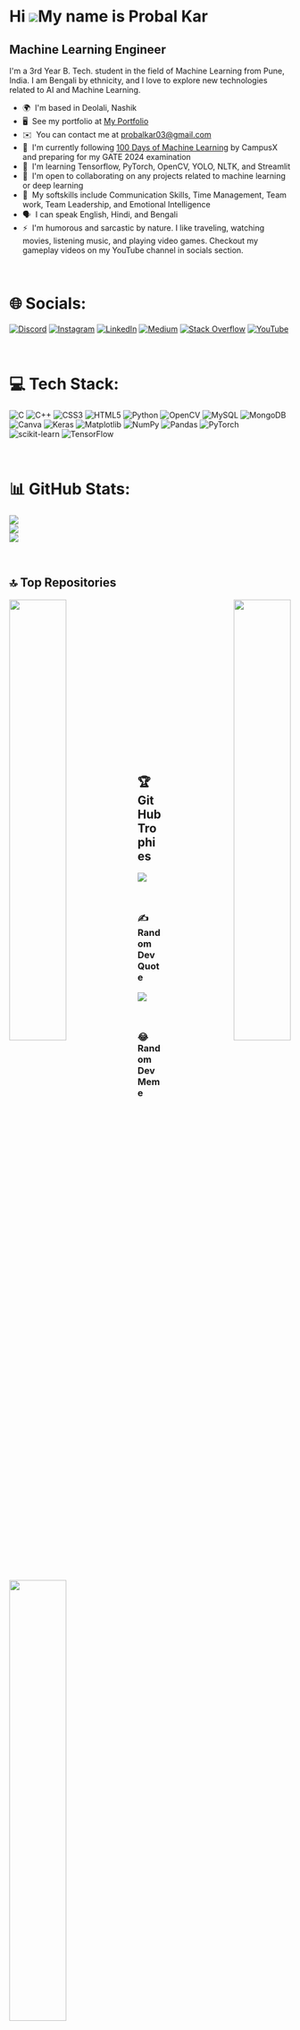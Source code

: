 Hi ![](https://user-images.githubusercontent.com/18350557/176309783-0785949b-9127-417c-8b55-ab5a4333674e.gif)My name is Probal Kar
==================================================================================================================================

Machine Learning Engineer
-------------------------

I'm a 3rd Year B. Tech. student in the field of Machine Learning from Pune, India. I am Bengali by ethnicity, and I love to explore new technologies related to AI and Machine Learning.

* 🌍  I'm based in Deolali, Nashik
* 🖥️  See my portfolio at [My Portfolio](http://probalkar.github.io/My-Portfolio/)
* ✉️  You can contact me at [probalkar03@gmail.com](mailto:probalkar03@gmail.com)
* 🚀  I'm currently following [100 Days of Machine Learning](https://github.com/probalkar/100-Days-of-Machine-Learning.git) by CampusX and preparing for my GATE 2024 examination
* 🧠  I'm learning Tensorflow, PyTorch, OpenCV, YOLO, NLTK, and Streamlit
* 🤝  I'm open to collaborating on any projects related to machine learning or deep learning
* 👔 &nbsp;My softskills include Communication Skills, Time Management, Team work, Team Leadership, and Emotional Intelligence
* 🗣️ &nbsp;I can speak English, Hindi, and Bengali
* ⚡  I'm humorous and sarcastic by nature. I like traveling, watching movies, listening music, and playing video games. Checkout my gameplay videos on my YouTube channel in socials section.

<br />

# 🌐 Socials:
[![Discord](https://img.shields.io/badge/Discord-%237289DA.svg?logo=discord&logoColor=white)](https://discord.com/users/probalkar) [![Instagram](https://img.shields.io/badge/Instagram-%23E4405F.svg?logo=Instagram&logoColor=white)](https://instagram.com/_probalkar) [![LinkedIn](https://img.shields.io/badge/LinkedIn-%230077B5.svg?logo=linkedin&logoColor=white)](https://linkedin.com/in/probalkar) [![Medium](https://img.shields.io/badge/Medium-12100E?logo=medium&logoColor=white)](https://medium.com/@@probalkar03) [![Stack Overflow](https://img.shields.io/badge/-Stackoverflow-FE7A16?logo=stack-overflow&logoColor=white)](https://stackoverflow.com/users/21913974/probal-kar) [![YouTube](https://img.shields.io/badge/YouTube-%23FF0000.svg?logo=YouTube&logoColor=white)](https://youtube.com/@CommunistSanta) 

<br />

# 💻 Tech Stack:
![C](https://img.shields.io/badge/c-%2300599C.svg?style=for-the-badge&logo=c&logoColor=white) ![C++](https://img.shields.io/badge/c++-%2300599C.svg?style=for-the-badge&logo=c%2B%2B&logoColor=white) ![CSS3](https://img.shields.io/badge/css3-%231572B6.svg?style=for-the-badge&logo=css3&logoColor=white) ![HTML5](https://img.shields.io/badge/html5-%23E34F26.svg?style=for-the-badge&logo=html5&logoColor=white) ![Python](https://img.shields.io/badge/python-3670A0?style=for-the-badge&logo=python&logoColor=ffdd54) ![OpenCV](https://img.shields.io/badge/opencv-%23white.svg?style=for-the-badge&logo=opencv&logoColor=white) ![MySQL](https://img.shields.io/badge/mysql-%2300000f.svg?style=for-the-badge&logo=mysql&logoColor=white) ![MongoDB](https://img.shields.io/badge/MongoDB-%234ea94b.svg?style=for-the-badge&logo=mongodb&logoColor=white) ![Canva](https://img.shields.io/badge/Canva-%2300C4CC.svg?style=for-the-badge&logo=Canva&logoColor=white) ![Keras](https://img.shields.io/badge/Keras-%23D00000.svg?style=for-the-badge&logo=Keras&logoColor=white) ![Matplotlib](https://img.shields.io/badge/Matplotlib-%23ffffff.svg?style=for-the-badge&logo=Matplotlib&logoColor=black) ![NumPy](https://img.shields.io/badge/numpy-%23013243.svg?style=for-the-badge&logo=numpy&logoColor=white) ![Pandas](https://img.shields.io/badge/pandas-%23150458.svg?style=for-the-badge&logo=pandas&logoColor=white) ![PyTorch](https://img.shields.io/badge/PyTorch-%23EE4C2C.svg?style=for-the-badge&logo=PyTorch&logoColor=white) ![scikit-learn](https://img.shields.io/badge/scikit--learn-%23F7931E.svg?style=for-the-badge&logo=scikit-learn&logoColor=white) ![TensorFlow](https://img.shields.io/badge/TensorFlow-%23FF6F00.svg?style=for-the-badge&logo=TensorFlow&logoColor=white)

<br />

# 📊 GitHub Stats:
![](https://github-readme-stats.vercel.app/api?username=probalkar&theme=monokai&hide_border=false&include_all_commits=true&count_private=true)<br/>
![](https://github-readme-streak-stats.herokuapp.com/?user=probalkar&theme=monokai&hide_border=false)<br/>
![](https://github-readme-stats.vercel.app/api/top-langs/?username=probalkar&theme=monokai&hide_border=false&include_all_commits=true&count_private=true&layout=compact)

<br />

## 🔝 Top Repositories

<div width="100%" align="center"><a href="https://github.com/probalkar/Real-Time-Face-Mask-Detection" align="left"><img align="left" width="45%" src="https://github-readme-stats.vercel.app/api/pin/?username=probalkar&repo=Real-Time-Face-Mask-Detection&title_color=0891b2&text_color=ffffff&icon_color=0891b2&bg_color=1c1917&hide_border=true&locale=en" /></a><a href="https://github.com/probalkar/Rock-Paper-Scissor-using-Hand-Gesture" align="right"><img align="right" width="45%" src="https://github-readme-stats.vercel.app/api/pin/?username=probalkar&repo=Rock-Paper-Scissor-using-Hand-Gesture&title_color=0891b2&text_color=ffffff&icon_color=0891b2&bg_color=1c1917&hide_border=true&locale=en" /></a></div><br /><br /><br /><br /><br />

<br /><br />

<div width="100%" align="center"><a href="https://github.com/probalkar/Windows-Auto-brightness" align="left"><img align="left" width="45%" src="https://github-readme-stats.vercel.app/api/pin/?username=probalkar&repo=Windows-Auto-brightness&title_color=0891b2&text_color=ffffff&icon_color=0891b2&bg_color=1c1917&hide_border=true&locale=en" /></a></div><br /><br /><br /><br /><br /><br /><br /><br />

## 🏆 GitHub Trophies
![](https://github-profile-trophy.vercel.app/?username=probalkar&theme=radical&no-frame=false&no-bg=false&margin-w=4)

<br />

### ✍️ Random Dev Quote
![](https://quotes-github-readme.vercel.app/api?type=horizontal&theme=radical)

<br />

### 😂 Random Dev Meme
<img src='https://randommeme-five.vercel.app/' style="height: 400px;"/>

---
[![](https://visitcount.itsvg.in/api?id=probalkar&icon=0&color=0)](https://visitcount.itsvg.in)
